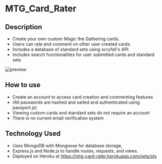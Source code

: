  # MTG_Card_Rater

## Description
* Create your own custom Magic the Gathering cards. 
* Users can rate and comment on other user created cards.
* Includes a database of standard sets using scryfall's API. 
* Includes search functionalities for user submitted cards and standard sets

![preview](https://user-images.githubusercontent.com/56366459/120350030-9abb1180-c2cc-11eb-85aa-0ac9b00b2659.JPG)

## How to use
* Create an account to access card creation and commenting features
* (All passwords are hashed and salted and authenticated using passport.js)
* Viewing custom cards and standard sets do not require an account 
* There is no current email verification system

## Technology Used
* Uses MongoDB with Mongoose for database storage, 
* Express.js and Node.js to handle routes, requests, and views. 
* Deployed on Heroku at https://mtg-card-rater.herokuapp.com/sets/stx
